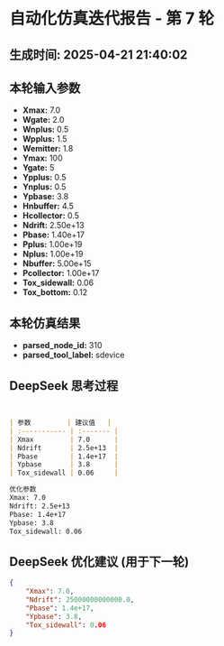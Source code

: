 # 自动化仿真迭代报告 - 第 7 轮
**生成时间:** 2025-04-21 21:40:02
--- 
## 本轮输入参数
- **Xmax:** 7.0
- **Wgate:** 2.0
- **Wnplus:** 0.5
- **Wpplus:** 1.5
- **Wemitter:** 1.8
- **Ymax:** 100
- **Ygate:** 5
- **Ypplus:** 0.5
- **Ynplus:** 0.5
- **Ypbase:** 3.8
- **Hnbuffer:** 4.5
- **Hcollector:** 0.5
- **Ndrift:** 2.50e+13
- **Pbase:** 1.40e+17
- **Pplus:** 1.00e+19
- **Nplus:** 1.00e+19
- **Nbuffer:** 5.00e+15
- **Pcollector:** 1.00e+17
- **Tox_sidewall:** 0.06
- **Tox_bottom:** 0.12

## 本轮仿真结果
- **parsed_node_id:** 310
- **parsed_tool_label:** sdevice

## DeepSeek 思考过程
```markdown


| 参数         | 建议值   |
| :----------- | :------- |
| Xmax         | 7.0      |
| Ndrift       | 2.5e+13  |
| Pbase        | 1.4e+17  |
| Ypbase       | 3.8      |
| Tox_sidewall | 0.06     |

优化参数  
Xmax: 7.0  
Ndrift: 2.5e+13  
Pbase: 1.4e+17  
Ypbase: 3.8  
Tox_sidewall: 0.06
```

## DeepSeek 优化建议 (用于下一轮)
```json
{
    "Xmax": 7.0,
    "Ndrift": 25000000000000.0,
    "Pbase": 1.4e+17,
    "Ypbase": 3.8,
    "Tox_sidewall": 0.06
}
```